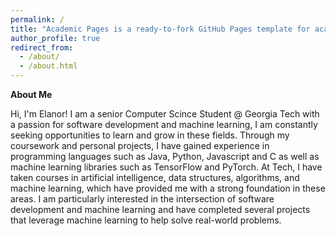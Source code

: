 ```yaml
---
permalink: /
title: "Academic Pages is a ready-to-fork GitHub Pages template for academic personal websites"
author_profile: true
redirect_from: 
  - /about/
  - /about.html
---
```


**About Me**

Hi, I'm Elanor! I am a senior Computer Scince Student @ Georgia Tech with a passion for software development and machine learning, I am constantly seeking opportunities to learn and grow in these fields. Through my coursework and personal projects, I have gained experience in programming languages such as Java, Python, Javascript and C as well as machine learning libraries such as TensorFlow and PyTorch. At Tech, I have taken courses in artificial intelligence, data structures, algorithms, and machine learning, which have provided me with a strong foundation in these areas. I am particularly interested in the intersection of software development and machine learning and have completed several projects that leverage machine learning to help solve real-world problems.
